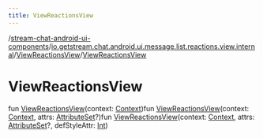 ```yaml
---
title: ViewReactionsView
---
```

/[stream-chat-android-ui-components](../../index.md)/[io.getstream.chat.android.ui.message.list.reactions.view.internal](../index.md)/[ViewReactionsView](index.md)/[ViewReactionsView](ViewReactionsView.md)  
  
  
  
# ViewReactionsView  
fun [ViewReactionsView](ViewReactionsView.md)(context: [Context](https://developer.android.com/reference/kotlin/android/content/Context.html))fun [ViewReactionsView](ViewReactionsView.md)(context: [Context](https://developer.android.com/reference/kotlin/android/content/Context.html), attrs: [AttributeSet](https://developer.android.com/reference/kotlin/android/util/AttributeSet.html)?)fun [ViewReactionsView](ViewReactionsView.md)(context: [Context](https://developer.android.com/reference/kotlin/android/content/Context.html), attrs: [AttributeSet](https://developer.android.com/reference/kotlin/android/util/AttributeSet.html)?, defStyleAttr: [Int](https://kotlinlang.org/api/latest/jvm/stdlib/kotlin/-int/index.html))
